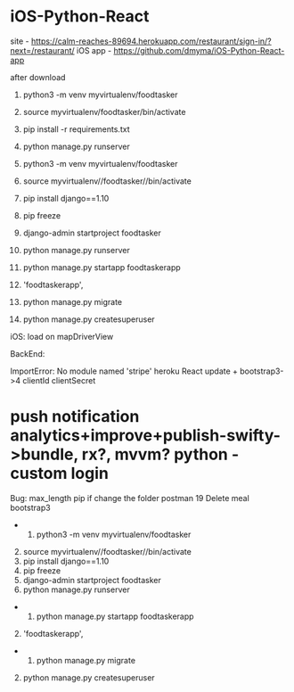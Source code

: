 # iOS-Python-React

site - https://calm-reaches-89694.herokuapp.com/restaurant/sign-in/?next=/restaurant/
iOS app - https://github.com/dmyma/iOS-Python-React-app


after download

1. python3 -m venv myvirtualenv/foodtasker
2. source myvirtualenv/foodtasker/bin/activate

3. pip install -r requirements.txt
4. python manage.py runserver

1.  python3 -m venv myvirtualenv/foodtasker
2.  source myvirtualenv//foodtasker//bin/activate
3.  pip install django==1.10
4.  pip freeze
5.  django-admin startproject foodtasker
6.  python manage.py runserver

7.  python manage.py startapp foodtaskerapp
8.  'foodtaskerapp',

9.  python manage.py migrate
10. python manage.py createsuperuser

iOS:
load on mapDriverView

BackEnd:

ImportError: No module named 'stripe'
heroku
React update + bootstrap3->4
clientId
clientSecret

push notification
analytics+improve+publish-swifty->bundle, rx?, mvvm?
python - custom login
=======
Bug:
max_length
pip if change the folder
postman 19
Delete meal
bootstrap3
-  1. python3 -m venv myvirtualenv/foodtasker
2. source myvirtualenv//foodtasker//bin/activate
3. pip install django==1.10
4. pip freeze
5. django-admin startproject foodtasker
6. python manage.py runserver

-  1. python manage.py startapp foodtaskerapp
2. 'foodtaskerapp',
-  1. python manage.py migrate
2. python manage.py createsuperuser


